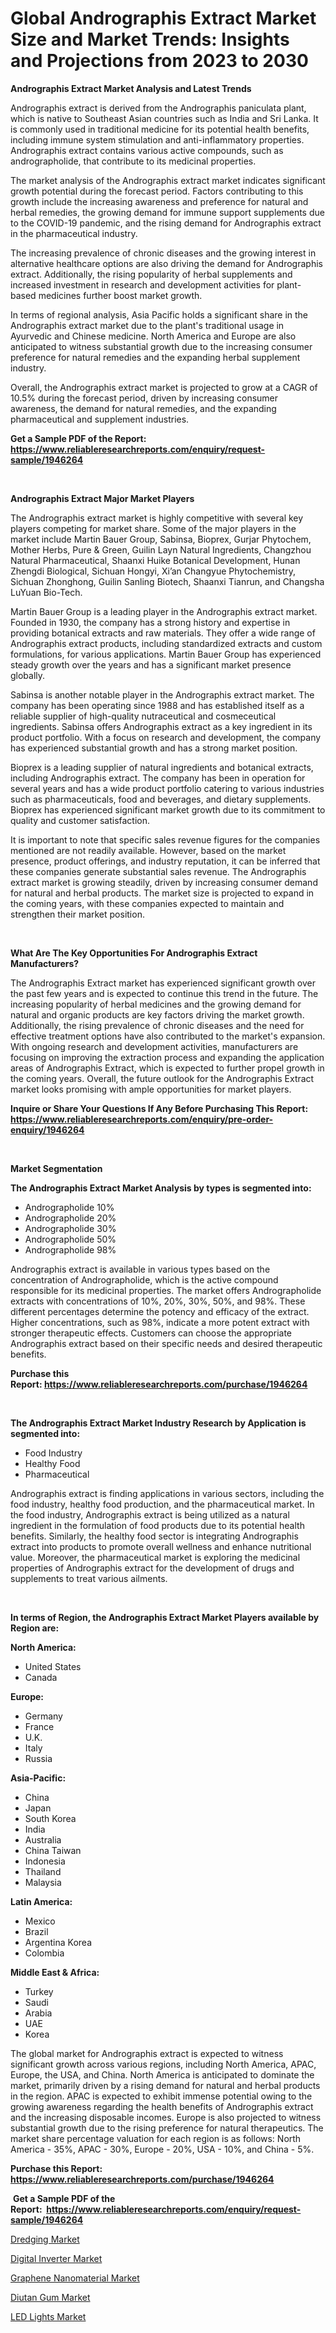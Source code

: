 <p><h1>Global Andrographis Extract Market Size and Market Trends: Insights and Projections from 2023 to 2030</h1></p><p><strong>Andrographis Extract Market Analysis and Latest Trends</strong></p>
<p><p>Andrographis extract is derived from the Andrographis paniculata plant, which is native to Southeast Asian countries such as India and Sri Lanka. It is commonly used in traditional medicine for its potential health benefits, including immune system stimulation and anti-inflammatory properties. Andrographis extract contains various active compounds, such as andrographolide, that contribute to its medicinal properties.</p><p>The market analysis of the Andrographis extract market indicates significant growth potential during the forecast period. Factors contributing to this growth include the increasing awareness and preference for natural and herbal remedies, the growing demand for immune support supplements due to the COVID-19 pandemic, and the rising demand for Andrographis extract in the pharmaceutical industry.</p><p>The increasing prevalence of chronic diseases and the growing interest in alternative healthcare options are also driving the demand for Andrographis extract. Additionally, the rising popularity of herbal supplements and increased investment in research and development activities for plant-based medicines further boost market growth.</p><p>In terms of regional analysis, Asia Pacific holds a significant share in the Andrographis extract market due to the plant's traditional usage in Ayurvedic and Chinese medicine. North America and Europe are also anticipated to witness substantial growth due to the increasing consumer preference for natural remedies and the expanding herbal supplement industry.</p><p>Overall, the Andrographis extract market is projected to grow at a CAGR of 10.5% during the forecast period, driven by increasing consumer awareness, the demand for natural remedies, and the expanding pharmaceutical and supplement industries.</p></p>
<p><strong>Get a Sample PDF of the Report:&nbsp; <a href="https://www.reliableresearchreports.com/enquiry/request-sample/1946264">https://www.reliableresearchreports.com/enquiry/request-sample/1946264</a></strong></p>
<p>&nbsp;</p>
<p><strong>Andrographis Extract Major Market Players</strong></p>
<p><p>The Andrographis extract market is highly competitive with several key players competing for market share. Some of the major players in the market include Martin Bauer Group, Sabinsa, Bioprex, Gurjar Phytochem, Mother Herbs, Pure & Green, Guilin Layn Natural Ingredients, Changzhou Natural Pharmaceutical, Shaanxi Huike Botanical Development, Hunan Zhengdi Biological, Sichuan Hongyi, Xi’an Changyue Phytochemistry, Sichuan Zhonghong, Guilin Sanling Biotech, Shaanxi Tianrun, and Changsha LuYuan Bio-Tech.</p><p>Martin Bauer Group is a leading player in the Andrographis extract market. Founded in 1930, the company has a strong history and expertise in providing botanical extracts and raw materials. They offer a wide range of Andrographis extract products, including standardized extracts and custom formulations, for various applications. Martin Bauer Group has experienced steady growth over the years and has a significant market presence globally.</p><p>Sabinsa is another notable player in the Andrographis extract market. The company has been operating since 1988 and has established itself as a reliable supplier of high-quality nutraceutical and cosmeceutical ingredients. Sabinsa offers Andrographis extract as a key ingredient in its product portfolio. With a focus on research and development, the company has experienced substantial growth and has a strong market position.</p><p>Bioprex is a leading supplier of natural ingredients and botanical extracts, including Andrographis extract. The company has been in operation for several years and has a wide product portfolio catering to various industries such as pharmaceuticals, food and beverages, and dietary supplements. Bioprex has experienced significant market growth due to its commitment to quality and customer satisfaction.</p><p>It is important to note that specific sales revenue figures for the companies mentioned are not readily available. However, based on the market presence, product offerings, and industry reputation, it can be inferred that these companies generate substantial sales revenue. The Andrographis extract market is growing steadily, driven by increasing consumer demand for natural and herbal products. The market size is projected to expand in the coming years, with these companies expected to maintain and strengthen their market position.</p></p>
<p>&nbsp;</p>
<p><strong>What Are The Key Opportunities For Andrographis Extract Manufacturers?</strong></p>
<p><p>The Andrographis Extract market has experienced significant growth over the past few years and is expected to continue this trend in the future. The increasing popularity of herbal medicines and the growing demand for natural and organic products are key factors driving the market growth. Additionally, the rising prevalence of chronic diseases and the need for effective treatment options have also contributed to the market's expansion. With ongoing research and development activities, manufacturers are focusing on improving the extraction process and expanding the application areas of Andrographis Extract, which is expected to further propel growth in the coming years. Overall, the future outlook for the Andrographis Extract market looks promising with ample opportunities for market players.</p></p>
<p><strong>Inquire or Share Your Questions If Any Before Purchasing This Report: <a href="https://www.reliableresearchreports.com/enquiry/pre-order-enquiry/1946264">https://www.reliableresearchreports.com/enquiry/pre-order-enquiry/1946264</a></strong></p>
<p>&nbsp;</p>
<p><strong>Market Segmentation</strong></p>
<p><strong>The Andrographis Extract Market Analysis by types is segmented into:</strong></p>
<p><ul><li>Andrographolide 10%</li><li>Andrographolide 20%</li><li>Andrographolide 30%</li><li>Andrographolide 50%</li><li>Andrographolide 98%</li></ul></p>
<p><p>Andrographis extract is available in various types based on the concentration of Andrographolide, which is the active compound responsible for its medicinal properties. The market offers Andrographolide extracts with concentrations of 10%, 20%, 30%, 50%, and 98%. These different percentages determine the potency and efficacy of the extract. Higher concentrations, such as 98%, indicate a more potent extract with stronger therapeutic effects. Customers can choose the appropriate Andrographis extract based on their specific needs and desired therapeutic benefits.</p></p>
<p><strong>Purchase this Report:&nbsp;<a href="https://www.reliableresearchreports.com/purchase/1946264">https://www.reliableresearchreports.com/purchase/1946264</a></strong></p>
<p>&nbsp;</p>
<p><strong>The Andrographis Extract Market Industry Research by Application is segmented into:</strong></p>
<p><ul><li>Food Industry</li><li>Healthy Food</li><li>Pharmaceutical</li></ul></p>
<p><p>Andrographis extract is finding applications in various sectors, including the food industry, healthy food production, and the pharmaceutical market. In the food industry, Andrographis extract is being utilized as a natural ingredient in the formulation of food products due to its potential health benefits. Similarly, the healthy food sector is integrating Andrographis extract into products to promote overall wellness and enhance nutritional value. Moreover, the pharmaceutical market is exploring the medicinal properties of Andrographis extract for the development of drugs and supplements to treat various ailments.</p></p>
<p>&nbsp;</p>
<p><strong>In terms of Region, the Andrographis Extract Market Players available by Region are:</strong></p>
<p>
    <p> <strong> North America: </strong>
        <ul>
            <li>United States</li>
            <li>Canada</li>
        </ul>
        </p> 
    <p> <strong> Europe: </strong>
        <ul>
            <li>Germany</li>
            <li>France</li>
            <li>U.K.</li>
            <li>Italy</li>
            <li>Russia</li>
        </ul>
        </p> 
    <p> <strong> Asia-Pacific: </strong>
        <ul>
            <li>China</li>
            <li>Japan</li>
            <li>South Korea</li>
            <li>India</li>
            <li>Australia</li>
            <li>China Taiwan</li>
            <li>Indonesia</li>
            <li>Thailand</li>
            <li>Malaysia</li>
        </ul>
        </p> 
    <p> <strong> Latin America: </strong>
        <ul>
            <li>Mexico</li>
            <li>Brazil</li>
            <li>Argentina Korea</li>
            <li>Colombia</li>
        </ul>
        </p> 
    <p> <strong> Middle East & Africa: </strong>
        <ul>
            <li>Turkey</li>
            <li>Saudi</li>
            <li>Arabia</li>
            <li>UAE</li>
            <li>Korea</li>
        </ul>
    </p>
    </p>
<p><p>The global market for Andrographis extract is expected to witness significant growth across various regions, including North America, APAC, Europe, the USA, and China. North America is anticipated to dominate the market, primarily driven by a rising demand for natural and herbal products in the region. APAC is expected to exhibit immense potential owing to the growing awareness regarding the health benefits of Andrographis extract and the increasing disposable incomes. Europe is also projected to witness substantial growth due to the rising preference for natural therapeutics. The market share percentage valuation for each region is as follows: North America - 35%, APAC - 30%, Europe - 20%, USA - 10%, and China - 5%.</p></p>
<p><strong>Purchase this Report: <a href="https://www.reliableresearchreports.com/purchase/1946264">https://www.reliableresearchreports.com/purchase/1946264</a></strong></p>
<p>&nbsp;<strong>Get a Sample PDF of the Report:&nbsp;&nbsp;<a href="https://www.reliableresearchreports.com/enquiry/request-sample/1946264">https://www.reliableresearchreports.com/enquiry/request-sample/1946264</a></strong></p>
<p><strong></strong></p>
<p><p><a href="https://medium.com/@rahulv.reportprime/dredging-market-analysis-and-sze-forecasted-for-period-from-2023-to-2030-4d3c723735c4">Dredging Market</a></p><p><a href="https://medium.com/@mayankdeswal9588dm/digital-inverter-market-insight-market-trends-growth-forecasted-from-2023-to-2030-d4b6f106a454">Digital Inverter Market</a></p><p><a href="https://github.com/gulaimolin/Market-Research-Report-List-1/blob/main/graphene-nanomaterial-market.md">Graphene Nanomaterial Market</a></p><p><a href="https://github.com/ruslanpoljakovrd177/Market-Research-Report-List-1/blob/main/diutan-gum-market.md">Diutan Gum Market</a></p><p><a href="https://medium.com/@santosh.reportprime/led-lights-market-research-report-its-history-and-forecast-2023-to-2030-33011287a911">LED Lights Market</a></p></p>